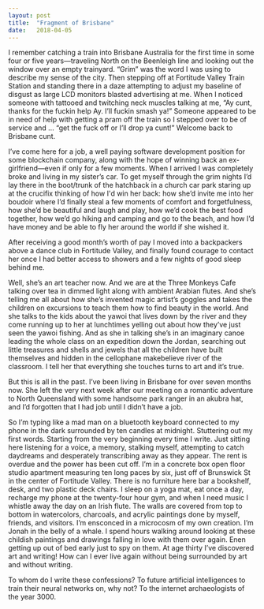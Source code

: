 ```yaml
---
layout: post
title:  "Fragment of Brisbane"
date:   2018-04-05
---
```


I remember catching a train into Brisbane Australia for the first time in some four or five years—traveling North on the Beenleigh line and looking out the window over an empty trainyard. “Grim” was the word I was using to describe my sense of the city. Then stepping off at Fortitude Valley Train Station and standing there in a daze attempting to adjust my baseline of disgust as large LCD monitors blasted advertising at me. When I noticed someone with tattooed and twitching neck muscles talking at me, “Ay cunt, thanks for the fuckin help Ay. I’ll fuckin smash ya!” Someone appeared to be in need of help with getting a pram off the train so I stepped over to be of service and … “get the fuck off or I’ll drop ya cunt!” Welcome back to Brisbane cunt. 

I’ve come here for a job, a well paying software development position for some blockchain company, along with the hope of winning back an ex-girlfriend—even if only for a few moments. When I arrived I was completely broke and living in my sister’s car. To get myself through the grim nights I’d lay there in the boot/trunk of the hatchback in a church car park staring up at the crucifix thinking of how I'd win her back: how she’d invite me into her boudoir where I’d finally steal a few moments of comfort and forgetfulness, how she’d be beautiful and laugh and play, how we’d cook the best food together, how we’d go hiking and camping and go to the beach, and how I’d have money and be able to fly her around the world if she wished it. 

After receiving a good month’s worth of pay I moved into a backpackers above a dance club in Fortitude Valley, and finally found courage to contact her once I had better access to showers and a few nights of good sleep behind me.

Well, she’s an art teacher now. And we are at the Three Monkeys Cafe talking over tea in dimmed light along with ambient Arabian flutes. And she’s telling me all about how she’s invented magic artist’s goggles and takes the children on excursions to teach them how to find beauty in the world. And she talks to the kids about the yawoi that lives down by the river and they come running up to her at lunchtimes yelling out about how they’ve just seen the yawoi fishing. And as she in talking she’s in an imaginary canoe leading the whole class on an expedition down the Jordan, searching out little treasures and shells and jewels that all the children have built themselves and hidden in the cellophane makebelieve river of the classroom. I tell her that everything she touches turns to art and it’s true.

But this is all in the past. I’ve been living in Brisbane for over seven months now. She left the very next week after our meeting on a romantic adventure to North Queensland with some handsome park ranger in an akubra hat, and I’d forgotten that I had job until I didn’t have a job.

So I’m typing like a mad man on a bluetooth keyboard connected to my phone in the dark surrounded by ten candles at midnight. Stuttering out my first words. Starting from the very beginning every time I write. Just sitting here listening for a voice, a memory, stalking myself, attempting to catch daydreams and desperately transcribing away as they appear. The rent is overdue and the power has been cut off. I’m in a concrete box open floor studio apartment measuring ten long paces by six, just off of Brunswick St in the center of Fortitude Valley. There is no furniture here bar a bookshelf, desk, and two plastic deck chairs. I sleep on a yoga mat, eat once a day, recharge my phone at the twenty-four hour gym, and when I need music I whistle away the day on an Irish flute. The walls are covered from top to bottom in watercolors, charcoals, and acrylic paintings done by myself, friends, and visitors. I’m ensconced in a microcosm of my own creation. I’m Jonah in the belly of a whale. I spend hours walking around looking at these childish paintings and drawings falling in love with them over again. Enen getting up out of bed early just to spy on them. At age thirty I’ve discovered art and writing! How can I ever live again without being surrounded by art and without writing. 

To whom do I write these confessions? To future artificial intelligences to train their neural networks on, why not? To the internet archaeologists of the year 3000.
